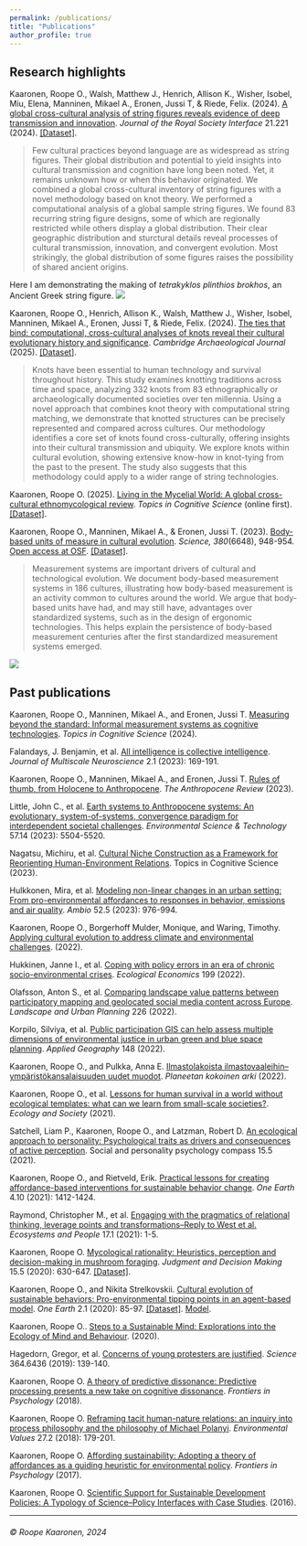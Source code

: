 ```yaml
---
permalink: /publications/
title: "Publications"
author_profile: true
---
```



## Research highlights

Kaaronen, Roope O., Walsh, Matthew J., Henrich, Allison K., Wisher, Isobel, Miu, Elena, Manninen, Mikael A., Eronen, Jussi T, & Riede, Felix. (2024). [A global cross-cultural analysis of string figures reveals evidence of deep transmission and innovation](https://doi.org/10.1098/rsif.2024.0673). _Journal of the Royal Society Interface_ 21.221 (2024). [[Dataset]](https://osf.io/skzvp/).

> Few cultural practices beyond language are as widespread as string figures. Their global distribution and potential to yield insights into cultural transmission and cognition have long been noted. Yet, it remains unknown how or when this behavior originated. We combined a global cross-cultural inventory of string figures with a novel methodology based on knot theory. We performed a computational analysis of a global sample string figures. We found 83 recurring string figure designs, some of which are regionally restricted while others display a global distribution. Their clear geographic distribution and sturctural details reveal processes of cultural transmission, innovation, and convergent evolution. Most strikingly, the global distribution of some figures raises the possibility of shared ancient origins.

Here I am demonstrating the making of _tetrakyklos plinthios brokhos_, an Ancient Greek string figure.
![](https://lh3.googleusercontent.com/d/1YWodM58sccedO5MhJGWgO2jnyXcjcf8k)

Kaaronen, Roope O., Henrich, Allison K., Walsh, Matthew J., Wisher, Isobel, Manninen, Mikael A., Eronen, Jussi T, & Riede, Felix. (2024). [The ties that bind: computational, cross-cultural analyses of knots reveal their cultural evolutionary history and significance](https://doi.org/10.1017/S0959774325000071). _Cambridge Archaeological Journal_ (2025). [[Dataset]](https://osf.io/nj423/).

> Knots have been essential to human technology and survival throughout history. This study examines knotting traditions across time and space, analyzing 332 knots from 83 ethnographically or archaeologically documented societies over ten millennia. Using a novel approach that combines knot theory with computational string matching, we demonstrate that knotted structures can be precisely represented and compared across cultures. Our methodology identifies a core set of knots found cross-culturally, offering insights into their cultural transmission and ubiquity. We explore knots within cultural evolution, showing extensive know-how in knot-tying from the past to the present. The study also suggests that this methodology could apply to a wider range of string technologies.

Kaaronen, Roope O. (2025). [Living in the Mycelial World: A global cross-cultural ethnomycological review](https://doi.org/10.1111/tops.70003). _Topics in Cognitive Science_ (online first). [[Dataset]](http://doi.org/10.17605/OSF.IO/5B8QR).

Kaaronen, Roope O., Manninen, Mikael A., & Eronen, Jussi T. (2023). [Body-based units of measure in cultural evolution](https://doi.org/10.1126/science.adf1936). _Science, 380_(6648), 948-954. [Open access at OSF](https://osf.io/rjde7/). [[Dataset]](https://osf.io/fegvr/).

> Measurement systems are important drivers of cultural and technological evolution. We document body-based measurement systems in 186 cultures, illustrating how body-based measurement is an activity common to cultures around the world. We argue that body-based units have had, and may still have, advantages over standardized systems, such as in the design of ergonomic technologies. This helps explain the persistence of body-based measurement centuries after the first standardized measurement systems emerged.

![](https://www.srf.ch/static/cms/images/1280w/84a00a.webp)

## Past publications

Kaaronen, Roope O., Manninen, Mikael A., and Eronen, Jussi T. [Measuring beyond the standard: Informal measurement systems as cognitive technologies](https://doi.org/10.1111/tops.127705). _Topics in Cognitive Science_ (2024).

Falandays, J. Benjamin, et al. [All intelligence is collective intelligence](https://pure.mpg.de/rest/items/item_3514481/component/file_3514482/content). _Journal of Multiscale Neuroscience_ 2.1 (2023): 169-191.

Kaaronen, Roope O., Manninen, Mikael A., and Eronen, Jussi T. [Rules of thumb, from Holocene to Anthropocene](https://doi.org/10.1177/20530196221149105). _The Anthropocene Review_ (2023).

Little, John C., et al. [Earth systems to Anthropocene systems: An evolutionary, system-of-systems, convergence paradigm for interdependent societal challenges](https://pubs.acs.org/doi/10.1021/acs.est.2c06203). _Environmental Science & Technology_ 57.14 (2023): 5504-5520.

Nagatsu, Michiru, et al. [Cultural Niche Construction as a Framework for Reorienting Human-Environment Relations](https://doi.org/10.1111/tops.12674). Topics in Cognitive Science (2023).

Hulkkonen, Mira, et al. [Modeling non-linear changes in an urban setting: From pro-environmental affordances to responses in behavior, emissions and air quality](https://link.springer.com/article/10.1007/s13280-022-01827-8). _Ambio_ 52.5 (2023): 976-994.

Kaaronen, Roope O., Borgerhoff Mulder, Monique, and Waring, Timothy. [Applying cultural evolution to address climate and environmental challenges](https://osf.io/u7hvj/download). (2022).

Hukkinen, Janne I., et al. [Coping with policy errors in an era of chronic socio-environmental crises](https://www.sciencedirect.com/science/article/pii/S0921800922001513). _Ecological Economics_ 199 (2022).

Olafsson, Anton S., et al. [Comparing landscape value patterns between participatory mapping and geolocated social media content across Europe](https://www.sciencedirect.com/science/article/pii/S0169204622001608). _Landscape and Urban Planning_ 226 (2022).

Korpilo, Silviya, et al. [Public participation GIS can help assess multiple dimensions of environmental justice in urban green and blue space planning](https://www.sciencedirect.com/science/article/pii/S0143622822001655?casa_token=02fcra5671wAAAAA:2qQmefckfd92rJui_S7eQazfiXPhPMmoO25iXHNA18I71EftreWXVWrHZbURX4kNuIckSn6z). _Applied Geography_ 148 (2022).

Kaaronen, Roope O., and Pulkka, Anna E. [Ilmastolakoista ilmastovaaleihin–ympäristökansalaisuuden uudet muodot](https://helda.helsinki.fi/bitstream/handle/10138/354792/Kaaronen_R_Pulkka_A_Ilmastolakoista_ilmastovaaleihin.pdf?sequence=1). _Planeetan kokoinen arki_ (2022).

Kaaronen, Roope O., et al. [Lessons for human survival in a world without ecological templates: what can we learn from small-scale societies?](https://helda.helsinki.fi/handle/10138/333348). _Ecology and Society_ (2021).

Satchell, Liam P., Kaaronen, Roope O., and Latzman, Robert D. [An ecological approach to personality: Psychological traits as drivers and consequences of active perception](https://compass.onlinelibrary.wiley.com/doi/full/10.1111/spc3.12595). Social and personality psychology compass 15.5 (2021).

Kaaronen, Roope O., and Rietveld, Erik. [Practical lessons for creating affordance-based interventions for sustainable behavior change](https://www.cell.com/one-earth/pdf/S2590-3322(21)00535-2.pdf). _One Earth_ 4.10 (2021): 1412-1424.

Raymond, Christopher M., et al. [Engaging with the pragmatics of relational thinking, leverage points and transformations–Reply to West et al.](https://www.tandfonline.com/doi/abs/10.1080/26395916.2020.1867645) _Ecosystems and People_ 17.1 (2021): 1-5.

Kaaronen, Roope O. [Mycological rationality: Heuristics, perception and decision-making in mushroom foraging](https://doi.org/10.1017/S1930297500007841). _Judgment and Decision Making_ 15.5 (2020): 630-647. [[Dataset]](https://osf.io/rafke/).

Kaaronen, Roope O., and Nikita Strelkovskii. [Cultural evolution of sustainable behaviors: Pro-environmental tipping points in an agent-based model](https://doi.org/10.1016/j.oneear.2020.01.003). _One Earth_ 2.1 (2020): 85-97. [[Dataset]](https://osf.io/xqams/). [Model](https://doi.org/10.31234/osf.io/w6dpa).

Kaaronen, Roope O.. [Steps to a Sustainable Mind: Explorations into the Ecology of Mind and Behaviour](http://urn.fi/URN:ISBN:978-951-51-6304-2). (2020).

Hagedorn, Gregor, et al. [Concerns of young protesters are justified](https://doi.org/10.1126/science.aax3807). _Science_ 364.6436 (2019): 139-140.

Kaaronen, Roope O. [A theory of predictive dissonance: Predictive processing presents a new take on cognitive dissonance](https://www.frontiersin.org/articles/10.3389/fpsyg.2018.02218/full). _Frontiers in Psychology_ (2018).

Kaaronen, Roope O. [Reframing tacit human-nature relations: an inquiry into process philosophy and the philosophy of Michael Polanyi](https://helda.helsinki.fi/bitstream/handle/10138/233395/1203_Kaaronen.pdf?sequence=1). _Environmental Values_ 27.2 (2018): 179-201.

Kaaronen, Roope O. [Affording sustainability: Adopting a theory of affordances as a guiding heuristic for environmental policy](https://www.frontiersin.org/articles/10.3389/fpsyg.2017.01974/full). _Frontiers in Psychology_ (2017).

Kaaronen, Roope O. [Scientific Support for Sustainable Development Policies: A Typology of Science–Policy Interfaces with Case Studies](https://media.sitra.fi/2017/02/28142637/Selvityksia118.pdf). (2016).




***
###### © Roope Kaaronen, 2024